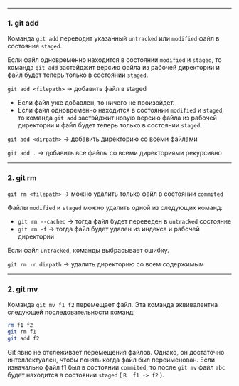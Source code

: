 ___
### 1. git add

Команда `git add` переводит указанный `untracked` или `modified` файл в состояние `staged`.

Если файл одновременно находится в состоянии `modified` и `staged`, то команда `git add` застэйджит версию файла из рабочей директории и файл будет теперь только в состоянии `staged`.

`git add <filepath>` -> добавить файл в staged

- Если файл уже добавлен, то ничего не произойдет.
- Если файл одновременно находится в состоянии `modified` и `staged`, то команда `git add` застэйджит новую версию файла из рабочей директории и файл будет теперь только в состоянии `staged`.

`git add <dirpath>` -> добавить директорию со всеми файлами

`git add .` -> добавить все файлы со всеми директориями рекурсивно

___
### 2. git rm

`git rm <filepath>`  -> можно удалить только файл в состоянии `commited`

Файлы `modified` и `staged` можно удалить одной из следующих команд:
- `git rm --cached` -> тогда файл будет переведен в `untracked` состояние
- `git rm -f` -> тогда файл будет удален из индекса и рабочей директории

Если файл `untracked`, команды выбрасывает ошибку.

`git rm -r dirpath` -> удалить директорию со всем содержимым

___
### 2. git mv

Команда `git mv f1 f2` перемещает файл. Эта команда эквивалентна следующей последовательности команд:
```bash
rm f1 f2
git rm f1
git add f2
```

Git явно не отслеживает перемещения файлов. Однако, он достаточно интеллектуален, чтобы понять когда файл был переименован. Если изначально файл f1 был в состоянии `commited`, то после `git mv` файл `abc` будет находится в состоянии `staged` ( `R  f1 -> f2` ).
